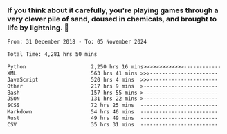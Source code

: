 ### If you think about it carefully, you're playing games through a very clever pile of sand, doused in chemicals, and brought to life by lightning.  👋


<!--START_SECTION:waka-->

```txt
From: 31 December 2018 - To: 05 November 2024

Total Time: 4,281 hrs 50 mins

Python                     2,250 hrs 16 mins>>>>>>>>>>>>>------------   52.56 %
XML                        563 hrs 41 mins >>>----------------------   13.17 %
JavaScript                 520 hrs 4 mins  >>>----------------------   12.15 %
Other                      217 hrs 9 mins  >------------------------   05.07 %
Bash                       157 hrs 55 mins >------------------------   03.69 %
JSON                       131 hrs 22 mins >------------------------   03.07 %
SCSS                       72 hrs 25 mins  -------------------------   01.69 %
Markdown                   54 hrs 46 mins  -------------------------   01.28 %
Rust                       49 hrs 49 mins  -------------------------   01.16 %
CSV                        35 hrs 31 mins  -------------------------   00.83 %
```

<!--END_SECTION:waka-->
